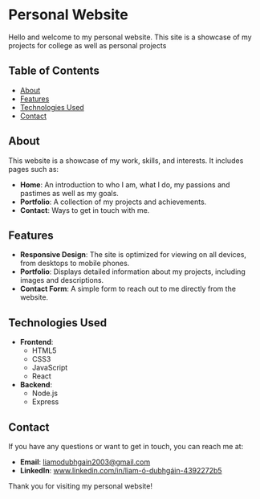# Personal Website

Hello and welcome to my personal website. This site is a showcase of my projects for college as well as personal projects

## Table of Contents

- [About](#about)
- [Features](#features)
- [Technologies Used](#technologies-used)
- [Contact](#contact)

## About

This website is a showcase of my work, skills, and interests. It includes pages such as:

- **Home**: An introduction to who I am, what I do, my passions and pastimes as well as my goals.
- **Portfolio**: A collection of my projects and achievements.
- **Contact**: Ways to get in touch with me.

## Features

- **Responsive Design**: The site is optimized for viewing on all devices, from desktops to mobile phones.
- **Portfolio**: Displays detailed information about my projects, including images and descriptions.
- **Contact Form**: A simple form to reach out to me directly from the website.

## Technologies Used

- **Frontend**:
  - HTML5
  - CSS3
  - JavaScript
  - React
- **Backend**:
  - Node.js
  - Express

## Contact

If you have any questions or want to get in touch, you can reach me at:

- **Email**: liamodubhgain2003@gmail.com
- **LinkedIn**: www.linkedin.com/in/liam-ó-dubhgáin-4392272b5

Thank you for visiting my personal website!
